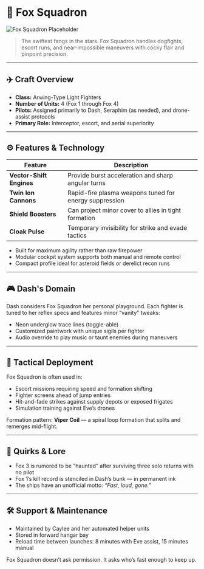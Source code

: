 
# 🦊 Fox Squadron

![Fox Squadron Placeholder](../assets/fox-placeholder.jpg)

> The swiftest fangs in the stars. Fox Squadron handles dogfights, escort runs, and near-impossible maneuvers with cocky flair and pinpoint precision.

---

## ✈️ Craft Overview

- **Class:** Arwing-Type Light Fighters
- **Number of Units:** 4 (Fox 1 through Fox 4)
- **Pilots:** Assigned primarily to Dash, Seraphim (as needed), and drone-assist protocols
- **Primary Role:** Interceptor, escort, and aerial superiority

---

## ⚙️ Features & Technology

| Feature | Description |
|---------|-------------|
| **Vector-Shift Engines** | Provide burst acceleration and sharp angular turns |
| **Twin Ion Cannons** | Rapid-fire plasma weapons tuned for energy suppression |
| **Shield Boosters** | Can project minor cover to allies in tight formation |
| **Cloak Pulse** | Temporary invisibility for strike and evade tactics |

- Built for maximum agility rather than raw firepower
- Modular cockpit system supports both manual and remote control
- Compact profile ideal for asteroid fields or derelict recon runs

---

## 🎮 Dash's Domain

Dash considers Fox Squadron her personal playground. Each fighter is tuned to her reflex specs and features minor “vanity” tweaks:
- Neon underglow trace lines (toggle-able)
- Customized paintwork with unique sigils per fighter
- Audio override to play music or taunt enemies during maneuvers

---

## 🧪 Tactical Deployment

Fox Squadron is often used in:
- Escort missions requiring speed and formation shifting
- Fighter screens ahead of jump entries
- Hit-and-fade strikes against supply depots or exposed frigates
- Simulation training against Eve’s drones

Formation pattern: **Viper Coil** — a spiral loop formation that splits and remerges mid-flight.

---

## 🧩 Quirks & Lore

- Fox 3 is rumored to be “haunted” after surviving three solo returns with no pilot
- Fox 1’s kill record is stenciled in Dash’s bunk — in permanent ink
- The ships have an unofficial motto: _“Fast, loud, gone.”_

---

## 🛠️ Support & Maintenance

- Maintained by Caylee and her automated helper units
- Stored in forward hangar bay
- Reload time between launches: 8 minutes with Eve assist, 15 minutes manual

Fox Squadron doesn’t ask permission. It asks who’s fast enough to keep up.
